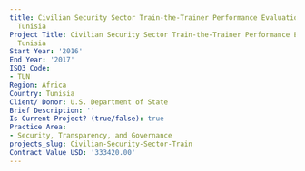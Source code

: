 ```yaml
---
title: Civilian Security Sector Train-the-Trainer Performance Evaluation -
  Tunisia
Project Title: Civilian Security Sector Train-the-Trainer Performance Evaluation -
  Tunisia
Start Year: '2016'
End Year: '2017'
ISO3 Code:
- TUN
Region: Africa
Country: Tunisia
Client/ Donor: U.S. Department of State
Brief Description: ''
Is Current Project? (true/false): true
Practice Area:
- Security, Transparency, and Governance
projects_slug: Civilian-Security-Sector-Train
Contract Value USD: '333420.00'
---
```


